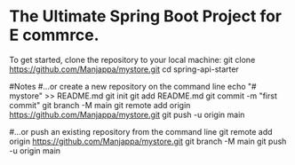 # The Ultimate Spring Boot Project for E commrce.
To get started, clone the repository to your local machine:
git clone https://github.com/Manjappa/mystore.git
cd spring-api-starter

#Notes
#…or create a new repository on the command line
echo "# mystore" >> README.md
git init
git add README.md
git commit -m "first commit"
git branch -M main
git remote add origin https://github.com/Manjappa/mystore.git
git push -u origin main

#…or push an existing repository from the command line
git remote add origin https://github.com/Manjappa/mystore.git
git branch -M main
git push -u origin main
